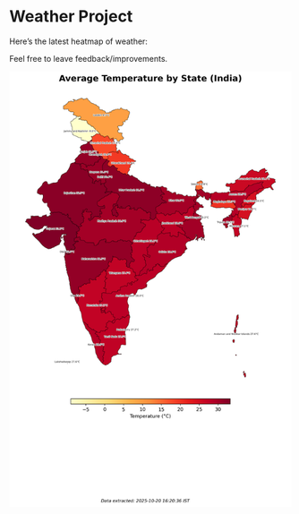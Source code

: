 # Weather Project

Here’s the latest heatmap of weather:

Feel free to leave feedback/improvements.

![India Heatmap](docs/assets/india_heatmap.png?v=F613FE)
